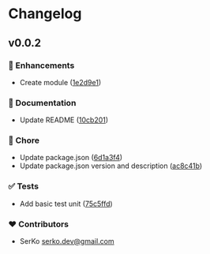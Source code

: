 # Changelog


## v0.0.2


### 🚀 Enhancements

- Create module ([1e2d9e1](https://github.com/serkodev/nuxt-workspace/commit/1e2d9e1))

### 📖 Documentation

- Update README ([10cb201](https://github.com/serkodev/nuxt-workspace/commit/10cb201))

### 🏡 Chore

- Update package.json ([6d1a3f4](https://github.com/serkodev/nuxt-workspace/commit/6d1a3f4))
- Update package.json version and description ([ac8c41b](https://github.com/serkodev/nuxt-workspace/commit/ac8c41b))

### ✅ Tests

- Add basic test unit ([75c5ffd](https://github.com/serkodev/nuxt-workspace/commit/75c5ffd))

### ❤️ Contributors

- SerKo <serko.dev@gmail.com>

